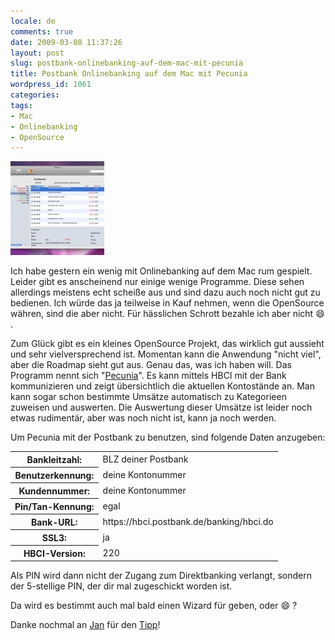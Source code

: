 ```yaml
---
locale: de
comments: true
date: 2009-03-08 11:37:26
layout: post
slug: postbank-onlinebanking-auf-dem-mac-mit-pecunia
title: Postbank Onlinebanking auf dem Mac mit Pecunia
wordpress_id: 1061
categories:
tags:
- Mac
- Onlinebanking
- OpenSource
---
```


[![pecunia](/images/2009-03-08-postbank-onlinebanking-auf-dem-mac-mit-pecunia/pecunia-150x150.jpg)](/images/2009-03-08-postbank-onlinebanking-auf-dem-mac-mit-pecunia/pecunia.jpg)

Ich habe  gestern ein wenig mit Onlinebanking auf dem Mac rum gespielt. Leider
gibt es anscheinend nur einige wenige Programme. Diese sehen allerdings
meistens echt scheiße aus und sind dazu auch noch nicht gut zu bedienen. Ich
würde das ja teilweise in Kauf nehmen, wenn die OpenSource währen, sind die
aber nicht. Für hässlichen Schrott bezahle ich aber nicht :smile: .

Zum Glück gibt es ein kleines OpenSource Projekt, das wirklich gut aussieht und
sehr vielversprechend ist. Momentan kann die Anwendung "nicht viel", aber die
Roadmap sieht gut aus. Genau das, was ich haben will. Das Programm nennt sich
"[Pecunia](http://www.pecuniabanking.de)".  Es kann mittels HBCI mit der Bank
kommunizieren und zeigt übersichtlich die aktuellen Kontostände an. Man kann
sogar schon bestimmte Umsätze automatisch zu Kategorieen zuweisen und
auswerten. Die Auswertung dieser Umsätze ist leider noch etwas rudimentär, aber
was noch nicht ist, kann ja noch werden.

Um Pecunia mit der Postbank zu benutzen, sind folgende Daten anzugeben:

<table>
<tbody><tr><th>Bankleitzahl:</th><td>BLZ deiner Postbank</td></tr>
<tr><th>Benutzerkennung:</th><td>deine Kontonummer</td></tr>
<tr><th>Kundennummer:</th><td>deine Kontonummer</td></tr>
<tr><th>Pin/Tan-Kennung:</th><td>egal</td></tr>
<tr><th>Bank-URL:</th><td>https://hbci.postbank.de/banking/hbci.do</td></tr>
<tr><th>SSL3:</th><td>ja</td></tr>
<tr><th>HBCI-Version:</th><td>220</td></tr>
</tbody></table>

Als PIN wird dann nicht der Zugang zum Direktbanking verlangt, sondern der
5-stellige PIN, der dir mal zugeschickt worden ist.

Da wird es bestimmt auch mal bald einen Wizard für geben, oder :smile: ?

Danke nochmal an [Jan](http://www.blogadresse.de/) für den
[Tipp](http://twitter.com/crashtron/status/1249632942)!
